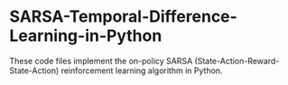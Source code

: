 # SARSA-Temporal-Difference-Learning-in-Python
These code files implement the on-policy SARSA (State-Action-Reward-State-Action) reinforcement learning algorithm in Python. 
